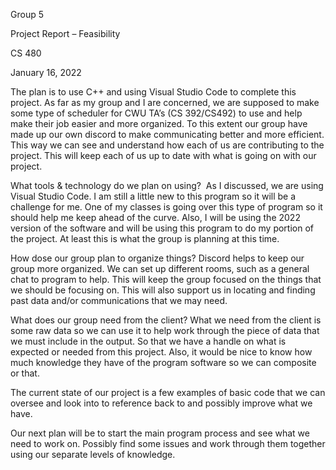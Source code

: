 Group 5

Project Report – Feasibility

CS 480

January 16, 2022

The plan is to use C++ and using Visual Studio Code to complete this project. As far as my group and I are concerned, we are supposed to make some type of scheduler for CWU TA’s (CS 392/CS492) to use and help make their job easier and more organized. To this extent our group have made up our own discord to make communicating better and more efficient. This way we can see and understand how each of us are contributing to the project. This will keep each of us up to date with what is going on with our project.

What tools & technology do we plan on using?  As I discussed, we are using Visual Studio Code. I am still a little new to this program so it will be a challenge for me. One of my classes is going over this type of program so it should help me keep ahead of the curve. Also, I will be using the 2022 version of the software and will be using this program to do my portion of the project. At least this is what the group is planning at this time.  

How dose our group plan to organize things? Discord helps to keep our group more organized. We can set up different rooms, such as a general chat to program to help. This will keep the group focused on the things that we should be focusing on. This will also support us in locating and finding past data and/or communications that we may need.

What does our group need from the client? What we need from the client is some raw data so we can use it to help work through the piece of data that we must include in the output. So that we have a handle on what is expected or needed from this project. Also, it would be nice to know how much knowledge they have of the program software so we can composite or that.

The current state of our project is a few examples of basic code that we can oversee and look into to reference back to and possibly improve what we have.

Our next plan will be to start the main program process and see what we need to work on. Possibly find some issues and work through them together using our separate levels of knowledge. 

